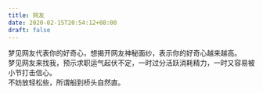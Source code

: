 ```yaml
---
title: 网友
date: 2020-02-15T20:54:12+08:00
draft: false
---
```


梦见网友代表你的好奇心，想揭开网友神秘面纱，表示你的好奇心越来越高。<br>
梦见网友来找我，预示求职运气起伏不定，一时过分活跃消耗精力，一时又容易被小节打击信心。<br>
不妨放轻松些，所谓船到桥头自然直。<br>
